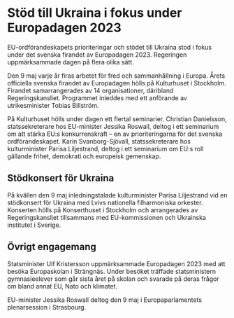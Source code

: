 # Stöd till Ukraina i fokus under Europadagen 2023

EU-ordförandeskapets prioriteringar och stödet till Ukraina stod i fokus under det svenska firandet av Europadagen 2023. Regeringen uppmärksammade dagen på flera olika sätt.

Den 9 maj varje år firas arbetet för fred och sammanhållning i Europa. Årets officiella svenska firandet av Europadagen hölls på Kulturhuset i Stockholm. Firandet samarrangerades av 14 organisationer, däribland Regeringskansliet. Programmet inleddes med ett anförande av utrikesminister Tobias Billström.

På Kulturhuset hölls under dagen ett flertal seminarier. Christian Danielsson, statssekreterare hos EU-minister Jessika Roswall, deltog i ett seminarium om att stärka EU:s konkurrenskraft – en av prioriteringarna för det svenska ordförandeskapet. Karin Svanborg-Sjövall, statssekreterare hos kulturminister Parisa Liljestrand, deltog i ett seminarium om EU:s roll gällande frihet, demokrati och europeisk gemenskap.

## Stödkonsert för Ukraina

På kvällen den 9 maj inledningstalade kulturminister Parisa Liljestrand vid en stödkonsert för Ukraina med Lvivs nationella filharmoniska orkester. Konserten hölls på Konserthuset i Stockholm och arrangerades av Regeringskansliet tillsammans med EU-kommissionen och Ukrainska institutet i Sverige.

## Övrigt engagemang

Statsminister Ulf Kristersson uppmärksammade Europadagen 2023 med att besöka Europaskolan i Strängnäs. Under besöket träffade statsministern gymnasieelever som går sista året på skolan och svarade på deras frågor om bland annat EU, Nato och klimatet.

EU-minister Jessika Roswall deltog den 9 maj i Europaparlamentets plenarsession i Strasbourg.
